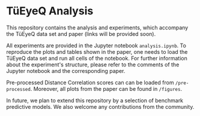 # TüEyeQ Analysis

This repository contains the analysis and experiments, which accompany the TüEyeQ data set and paper (links will be provided soon).

All experiments are provided in the Jupyter notebook ``analysis.ipynb``. To reproduce the plots and tables shown in the paper, one needs to load the TüEyeQ data set and run all cells of the notebook.
For further information about the experiment's structure, please refer to the comments of the Jupyter notebook and the corresponding paper.

Pre-processed Distance Correlation scores can can be loaded from ``/pre-processed``.
Moreover, all plots from the paper can be found in ``/figures``.

In future, we plan to extend this repository by a selection of benchmark predictive models. We also welcome any contributions from the community.